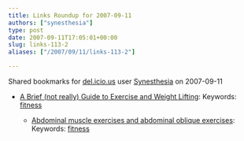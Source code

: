 ```yaml
---
title: Links Roundup for 2007-09-11
authors: ["synesthesia"]
type: post
date: 2007-09-11T17:05:01+00:00
slug: links-113-2 
aliases: ["/2007/09/11/links-113-2"]

---
```

Shared bookmarks for [del.icio.us][1] user  [Synesthesia][2] on 2007-09-11

  * [A Brief (not really) Guide to Exercise and Weight Lifting][3]: 
    Keywords: [fitness][4]</li> 
    
      * [Abdominal muscle exercises and abdominal oblique exercises][5]: 
        Keywords: [fitness][4]</li> </ul>

 [1]: https://del.icio.us/
 [2]: https://del.icio.us/synesthesia
 [3]: https://episteme.arstechnica.com/eve/forums/a/tpc/f/34709834/m/318005969731/p/1 "https://episteme.arstechnica.com/eve/forums/a/tpc/f/34709834/m/318005969731/p/1"
 [4]: https://del.icio.us/synesthesia/fitness
 [5]: https://www.netfit.co.uk/abdominals-web-site.htm "https://www.netfit.co.uk/abdominals-web-site.htm"